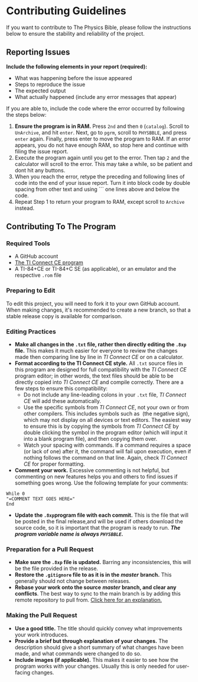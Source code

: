 # Contributing Guidelines

If you want to contribute to The Physics Bible, please follow the instructions below to ensure the stability and reliability of the project.

## Reporting Issues

**Include the following elements in your report (required):**

- What was happening before the issue appeared
- Steps to reproduce the issue
- The expected output
- What actually happened (include any error messages that appear)

If you are able to, include the code where the error occurred by following the steps below:

1. **Ensure the program is in RAM.** Press ```2nd``` and then ```0``` (```catalog```). Scroll to ```UnArchive```, and hit ```enter```. Next, go to ```pgrm```, scroll to ```PHYSBBLE```, and press ```enter``` again. Finally, press enter to move the program to RAM. If an error appears, you do not have enough RAM, so stop here and continue with filing the issue report.
2. Execute the program again until you get to the error. Then tap ```2``` and the calculator will scroll to the error. This may take a while, so be patient and dont hit any buttons.
3. When you reach the error, retype the preceding and following lines of code into the end of your issue report. Turn it into block code by double spacing from other text and using \``` one lines above and below the code.
4. Repeat Step 1 to return your program to RAM, except scroll to ```Archive``` instead.

## Contributing To The Program

### Required Tools

- A GitHub account
- [The TI Connect CE program](https://education.ti.com/en/products/computer-software/ti-connect-ce-sw)
- A TI-84+CE or TI-84+C SE (as applicable), or an emulator and the respective ```.rom``` file

### Preparing to Edit

To edit this project, you will need to fork it to your own GitHub account. When making changes, it's recommended to create a new branch, so that a stable release copy is available for comparison.

### Editing Practices

- **Make all changes in the ```.txt``` file, rather then directly editing the ```.8xp``` file.** This makes it much easier for everyone to review the changes made then comparing line by line in *TI Connect CE* or on a calculator.
- **Format according to the TI Connect CE style.** All ```.txt``` source files in this program are designed for full compatibility with the *TI Connect CE* program editor; in other words, the text files should be able to be directly copied into *TI Connect CE* and compile correctly. There are a few steps to ensure this compatibility:
  - Do not include any line-leading colons in your ```.txt``` file, *TI Connect CE* will add these automatically.
  - Use the specific symbols from *TI Connect CE*, not your own or from other compilers. This includes symbols such as ```­``` (the negative sign), which may not display on all devices or text editors. The easiest way to ensure this is by copying the symbols from *TI Connect CE* by double clicking the symbol in the program editor (which will input it into a blank program file), and then copying them over.
  - Watch your spacing with commands. If a command requires a space (or lack of one) after it, the command will fail upon execution, even if nothing follows the command on that line. Again, check *TI Connect CE* for proper formatting.
- **Comment your work.** Excessive commenting is not helpful, but commenting on new features helps you and others to find issues if something goes wrong. Use the following template for your comments:

```
While 0
"=COMMENT TEXT GOES HERE="
End
```

- **Update the ```.8xp```program file with each commit.** This is the file that will be posted in the final release,and will be used if others download the source code, so it is important that the program is ready to run. ***The program variable name is always ```PHYSBBLE```.***

### Preparation for a Pull Request

- **Make sure the ```.8xp``` file is updated.** Barring any inconsistencies, this will be the file provided in the release.
- **Restore the ```.gitignore``` file to as it is in the** ***master*** **branch.** This generally should not change between releases.
- **Rebase your work onto the source** ***master*** **branch, and clear any conflicts**. The best way to sync to the main branch is by adding this remote repository to pull from. [Click here for an explanation.](https://medium.com/@ruthmpardee/git-fork-workflow-using-rebase-587a144be470)

### Making the Pull Request

- **Use a good title.** The title should quickly convey what improvements your work introduces.
- **Provide a brief but through explanation of your changes.** The description should give a short summary of what changes have been made, and what commands were changed to do so.
- **Include images (if applicable).** This makes it easier to see how the program works with your changes. Usually this is only needed for user-facing changes.